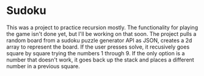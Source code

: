 # Sudoku

This was a project to practice recursion mostly. The functionality for playing the game isn't done yet, but I'll be working on that soon.
The project pulls a random board from a sudoku puzzle generator API as JSON, creates a 2d array to represent the board.
If the user presses solve, it recusively goes square by square trying the numbers 1 through 9. If the only option is a number that doesn't work, it goes back up the stack and places a different number in a previous square.
